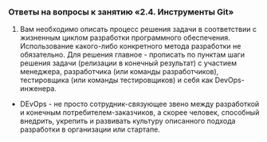 ### Ответы на вопросы к занятию «2.4. Инструменты Git»
1. Вам необходимо описать процесс решения задачи в соответствии с жизненным циклом разработки программного обеспечения. Использование какого-либо конкретного метода разработки не обязательно. Для решения главное - прописать по пунктам шаги решения задачи (релизации в конечный результат) с участием менеджера, разработчика (или команды разработчиков), тестировщика (или команды тестировщиков) и себя как DevOps-инженера. 

- DEvOps - не просто сотрудник-связующее звено между разработкой и конечным потребителем-заказчиков, а скорее человек, способный внедрить, укрепить и развивать культуру описанного подхода разработки в организации или стартапе.
